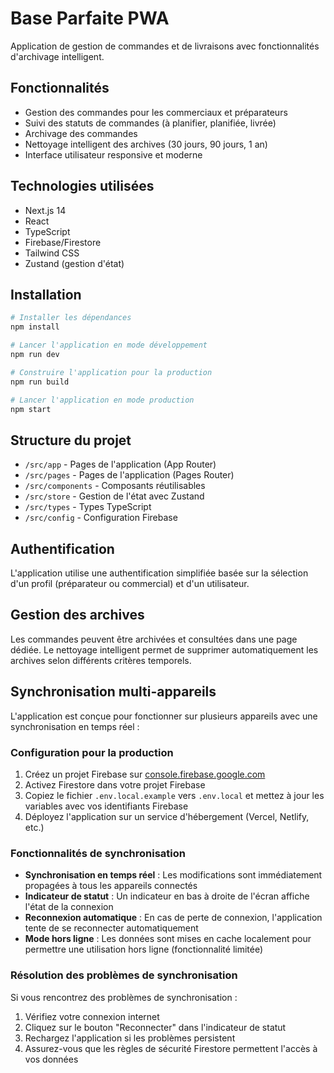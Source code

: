 # Base Parfaite PWA

Application de gestion de commandes et de livraisons avec fonctionnalités d'archivage intelligent.

## Fonctionnalités

- Gestion des commandes pour les commerciaux et préparateurs
- Suivi des statuts de commandes (à planifier, planifiée, livrée)
- Archivage des commandes
- Nettoyage intelligent des archives (30 jours, 90 jours, 1 an)
- Interface utilisateur responsive et moderne

## Technologies utilisées

- Next.js 14
- React
- TypeScript
- Firebase/Firestore
- Tailwind CSS
- Zustand (gestion d'état)

## Installation

```bash
# Installer les dépendances
npm install

# Lancer l'application en mode développement
npm run dev

# Construire l'application pour la production
npm run build

# Lancer l'application en mode production
npm start
```

## Structure du projet

- `/src/app` - Pages de l'application (App Router)
- `/src/pages` - Pages de l'application (Pages Router)
- `/src/components` - Composants réutilisables
- `/src/store` - Gestion de l'état avec Zustand
- `/src/types` - Types TypeScript
- `/src/config` - Configuration Firebase

## Authentification

L'application utilise une authentification simplifiée basée sur la sélection d'un profil (préparateur ou commercial) et d'un utilisateur.

## Gestion des archives

Les commandes peuvent être archivées et consultées dans une page dédiée. Le nettoyage intelligent permet de supprimer automatiquement les archives selon différents critères temporels.

## Synchronisation multi-appareils

L'application est conçue pour fonctionner sur plusieurs appareils avec une synchronisation en temps réel :

### Configuration pour la production

1. Créez un projet Firebase sur [console.firebase.google.com](https://console.firebase.google.com)
2. Activez Firestore dans votre projet Firebase
3. Copiez le fichier `.env.local.example` vers `.env.local` et mettez à jour les variables avec vos identifiants Firebase
4. Déployez l'application sur un service d'hébergement (Vercel, Netlify, etc.)

### Fonctionnalités de synchronisation

- **Synchronisation en temps réel** : Les modifications sont immédiatement propagées à tous les appareils connectés
- **Indicateur de statut** : Un indicateur en bas à droite de l'écran affiche l'état de la connexion
- **Reconnexion automatique** : En cas de perte de connexion, l'application tente de se reconnecter automatiquement
- **Mode hors ligne** : Les données sont mises en cache localement pour permettre une utilisation hors ligne (fonctionnalité limitée)

### Résolution des problèmes de synchronisation

Si vous rencontrez des problèmes de synchronisation :

1. Vérifiez votre connexion internet
2. Cliquez sur le bouton "Reconnecter" dans l'indicateur de statut
3. Rechargez l'application si les problèmes persistent
4. Assurez-vous que les règles de sécurité Firestore permettent l'accès à vos données
